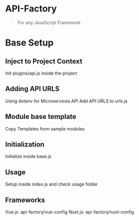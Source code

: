 # API-Factory

> For any JavaScript Framework

# Base Setup

## Inject to Project Context
Init plugins/api.js inside the project

## Adding API URLS
Using dotenv for Microservices API
Add API URLS to urls.js

## Module base template
Copy Templates from sample modules

## Initialization
Initialize inside base.js

## Usage
Setup inside index.js and check usage folder

## Frameworks
Vue.js: api-factory/vue-config
Nuxt.js: api-factory/nuxt-config

